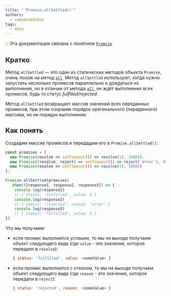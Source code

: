 ```yaml
---
title: "`Promise.allSettled()`"
authors:
  - vadymstebakov
tags:
  - doka
---
```


<aside>

💡 Эта документация связана с понятием [`Promise`](/js/async-in-js/)

</aside>

## Кратко

Метод `allSettled` — это один из статических методов объекта `Promise`, очень похож на метод [`all`](/js/promise-all/). Метод `allSettled` используют, когда нужно запустить несколько промисов параллельно и дождаться их выполнения, но в отличии от метода [`all`](/js/promise-all/#odin-iz-promisov-zavershilsya-oshibkoy), он ждёт выполнения всех промисов, будь то статус _fulfilled/rejected_.

Метод `allSettled` возвращает массив значений всех переданных промисов, при этом сохраняя порядок оригинального (переданного) массива, но не порядок выполнения.

## Как понять

Создадим массив промисов и передадим его в `Promise.allSettled()`:

```js
const promises = [
  new Promise(resolve => setTimeout(() => resolve(1), 3000)),
  new Promise((resolve, reject) => setTimeout(() => reject('error'), 2000)),
  new Promise(resolve => setTimeout(() => resolve(3), 1000))
];

Promise.allSettled(promises)
  .then(([response1, response2, response3]) => {
    console.log(response1)
    // { status: 'fulfilled', value: 3 }
    console.log(response2)
    // { status: 'rejected', reason: 'error' }
    console.log(response3)
    // { status: 'fulfilled', value: 1 }
})
```

Что мы получаем:

- если промис выполнился успешно, то мы на выходе получаем объект следующего вида (где `value` - это значение, которое передали в `resolve`):

  ```js
  { status: 'fulfilled', value: <someValue> }
  ```

- если промис выполнился с отказом, то мы на выходе получаем объект следующего вида (где `reason` - это значение, которое передали в `reject`):

  ```js
  { status: 'rejected', reason: <someValue> }
  ```
